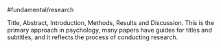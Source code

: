 #fundamental/research

Title, Abstract, Introduction, Methods, Results and Discussion. This is the primary approach in psychology, many papers have guides for titles and subtitles, and it reflects the process of conducting research.

